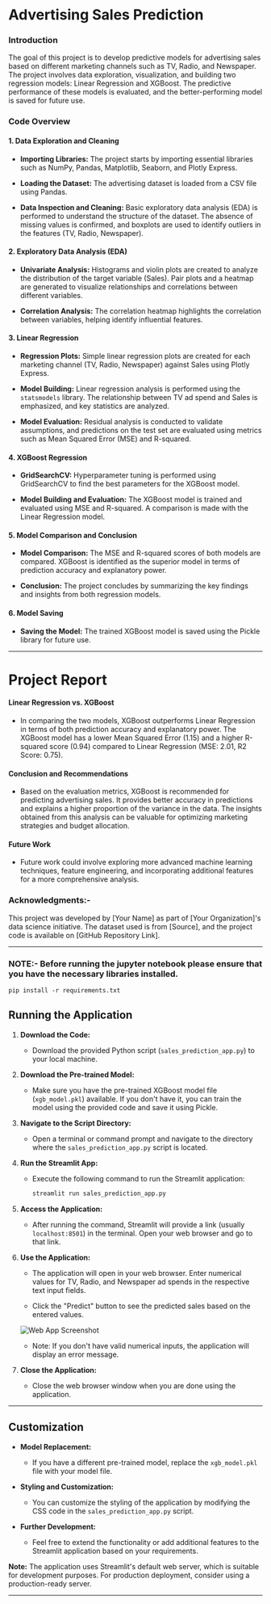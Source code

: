 # Advertising Sales Prediction

### Introduction
The goal of this project is to develop predictive models for advertising sales based on different marketing channels such as TV, Radio, and Newspaper. The project involves data exploration, visualization, and building two regression models: Linear Regression and XGBoost. The predictive performance of these models is evaluated, and the better-performing model is saved for future use.

### Code Overview

#### 1. Data Exploration and Cleaning
- **Importing Libraries:** The project starts by importing essential libraries such as NumPy, Pandas, Matplotlib, Seaborn, and Plotly Express.

- **Loading the Dataset:** The advertising dataset is loaded from a CSV file using Pandas.

- **Data Inspection and Cleaning:** Basic exploratory data analysis (EDA) is performed to understand the structure of the dataset. The absence of missing values is confirmed, and boxplots are used to identify outliers in the features (TV, Radio, Newspaper).

#### 2. Exploratory Data Analysis (EDA)
- **Univariate Analysis:** Histograms and violin plots are created to analyze the distribution of the target variable (Sales). Pair plots and a heatmap are generated to visualize relationships and correlations between different variables.

- **Correlation Analysis:** The correlation heatmap highlights the correlation between variables, helping identify influential features.

#### 3. Linear Regression
- **Regression Plots:** Simple linear regression plots are created for each marketing channel (TV, Radio, Newspaper) against Sales using Plotly Express.

- **Model Building:** Linear regression analysis is performed using the `statsmodels` library. The relationship between TV ad spend and Sales is emphasized, and key statistics are analyzed.

- **Model Evaluation:** Residual analysis is conducted to validate assumptions, and predictions on the test set are evaluated using metrics such as Mean Squared Error (MSE) and R-squared.

#### 4. XGBoost Regression
- **GridSearchCV:** Hyperparameter tuning is performed using GridSearchCV to find the best parameters for the XGBoost model.

- **Model Building and Evaluation:** The XGBoost model is trained and evaluated using MSE and R-squared. A comparison is made with the Linear Regression model.

#### 5. Model Comparison and Conclusion
- **Model Comparison:** The MSE and R-squared scores of both models are compared. XGBoost is identified as the superior model in terms of prediction accuracy and explanatory power.

- **Conclusion:** The project concludes by summarizing the key findings and insights from both regression models.

#### 6. Model Saving
- **Saving the Model:** The trained XGBoost model is saved using the Pickle library for future use.
---
# **Project Report**
#### Linear Regression vs. XGBoost
- In comparing the two models, XGBoost outperforms Linear Regression in terms of both prediction accuracy and explanatory power. The XGBoost model has a lower Mean Squared Error (1.15) and a higher R-squared score (0.94) compared to Linear Regression (MSE: 2.01, R2 Score: 0.75).

#### Conclusion and Recommendations
- Based on the evaluation metrics, XGBoost is recommended for predicting advertising sales. It provides better accuracy in predictions and explains a higher proportion of the variance in the data. The insights obtained from this analysis can be valuable for optimizing marketing strategies and budget allocation.

#### Future Work
- Future work could involve exploring more advanced machine learning techniques, feature engineering, and incorporating additional features for a more comprehensive analysis.

### Acknowledgments:-
This project was developed by [Your Name] as part of [Your Organization]'s data science initiative. The dataset used is from [Source], and the project code is available on [GitHub Repository Link].

---

### NOTE:- Before running the jupyter notebook please ensure that you have the necessary libraries installed. 

```pip install -r requirements.txt```

## Running the Application

1. **Download the Code:**
   - Download the provided Python script (`sales_prediction_app.py`) to your local machine.

2. **Download the Pre-trained Model:**
   - Make sure you have the pre-trained XGBoost model file (`xgb_model.pkl`) available. If you don't have it, you can train the model using the provided code and save it using Pickle.

3. **Navigate to the Script Directory:**
   - Open a terminal or command prompt and navigate to the directory where the `sales_prediction_app.py` script is located.

4. **Run the Streamlit App:**
   - Execute the following command to run the Streamlit application:

     ```bash
     streamlit run sales_prediction_app.py
     ```

5. **Access the Application:**
   - After running the command, Streamlit will provide a link (usually `localhost:8501`) in the terminal. Open your web browser and go to that link.

6. **Use the Application:**
   - The application will open in your web browser. Enter numerical values for TV, Radio, and Newspaper ad spends in the respective text input fields.

   - Click the "Predict" button to see the predicted sales based on the entered values.

   ![Web App Screenshot](./streamlit_app_screenshot.png)

   - Note: If you don't have valid numerical inputs, the application will display an error message.

7. **Close the Application:**
   - Close the web browser window when you are done using the application.

---
## Customization

- **Model Replacement:**
  - If you have a different pre-trained model, replace the `xgb_model.pkl` file with your model file.

- **Styling and Customization:**
  - You can customize the styling of the application by modifying the CSS code in the `sales_prediction_app.py` script.

- **Further Development:**
  - Feel free to extend the functionality or add additional features to the Streamlit application based on your requirements.

**Note:** The application uses Streamlit's default web server, which is suitable for development purposes. For production deployment, consider using a production-ready server.

---
